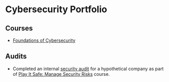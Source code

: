 # Cybersecurity Portfolio

## Courses

- [Foundations of Cybersecurity](https://www.coursera.org/account/accomplishments/verify/E653QN8GRO4L)

## Audits

- Completed an internal [security audit](https://docs.google.com/document/d/14z54CvHTj76U7ELR-hapuHmerSDFmKybhiNdsxzZzAE/edit?usp=sharing) for a hypothetical company as part of [Play It Safe: Manage Security Risks](https://www.coursera.org/learn/manage-security-risks/home/welcome) course.
